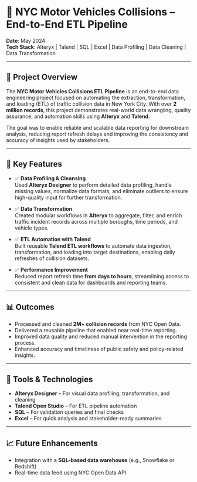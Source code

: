 # 🚗 NYC Motor Vehicles Collisions – End-to-End ETL Pipeline

**Date**: May 2024  
**Tech Stack**: Alteryx | Talend | SQL | Excel | Data Profiling | Data Cleaning | Data Transformation  

---

## 📌 Project Overview

The **NYC Motor Vehicles Collisions ETL Pipeline** is an end-to-end data engineering project focused on automating the extraction, transformation, and loading (ETL) of traffic collision data in New York City. With over **2 million records**, this project demonstrates real-world data wrangling, quality assurance, and automation skills using **Alteryx** and **Talend**.

The goal was to enable reliable and scalable data reporting for downstream analysis, reducing report refresh delays and improving the consistency and accuracy of insights used by stakeholders.

---

## 🧩 Key Features

- ✅ **Data Profiling & Cleansing**  
  Used **Alteryx Designer** to perform detailed data profiling, handle missing values, normalize data formats, and eliminate outliers to ensure high-quality input for further transformation.

- ✅ **Data Transformation**  
  Created modular workflows in **Alteryx** to aggregate, filter, and enrich traffic incident records across multiple boroughs, time periods, and vehicle types.

- ✅ **ETL Automation with Talend**  
  Built reusable **Talend ETL workflows** to automate data ingestion, transformation, and loading into target destinations, enabling daily refreshes of collision datasets.

- ✅ **Performance Improvement**  
  Reduced report refresh time **from days to hours**, streamlining access to consistent and clean data for dashboards and reporting teams.

---

## 📊 Outcomes

- Processed and cleaned **2M+ collision records** from NYC Open Data.
- Delivered a reusable pipeline that enabled near real-time reporting.
- Improved data quality and reduced manual intervention in the reporting process.
- Enhanced accuracy and timeliness of public safety and policy-related insights.

---

## 🔧 Tools & Technologies

- **Alteryx Designer** – For visual data profiling, transformation, and cleaning  
- **Talend Open Studio** – For ETL pipeline automation  
- **SQL** – For validation queries and final checks  
- **Excel** – For quick analysis and stakeholder-ready summaries

---

## 📈 Future Enhancements

- Integration with a **SQL-based data warehouse** (e.g., Snowflake or Redshift)  
- Real-time data feed using NYC Open Data API  
